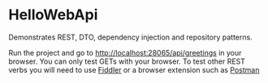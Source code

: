 # HelloWebApi

Demonstrates REST, DTO, dependency injection and repository patterns.

Run the project and go to [http://localhost:28065/api/greetings](http://localhost:28065/api/greetings) in your browser.
You can only test GETs with your browser.
To test other REST verbs you will need to use [Fiddler](http://www.telerik.com/fiddler) or a browser extension such as [Postman](https://www.getpostman.com/)
